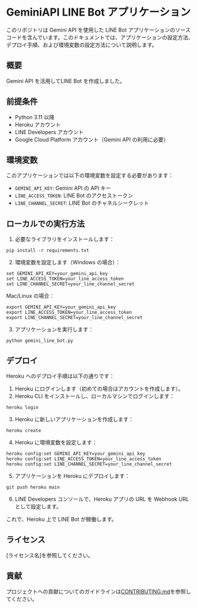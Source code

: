 # GeminiAPI LINE Bot アプリケーション

このリポジトリは Gemini API を使用した LINE Bot アプリケーションのソースコードを含んでいます。このドキュメントでは、アプリケーションの設定方法、デプロイ手順、および環境変数の設定方法について説明します。

## 概要

Gemini API を活用してLINE Bot を作成しました。

## 前提条件

- Python 3.11 以降
- Heroku アカウント
- LINE Developers アカウント
- Google Cloud Platform アカウント（Gemini API の利用に必要）

## 環境変数

このアプリケーションでは以下の環境変数を設定する必要があります：

- `GEMINI_API_KEY`: Gemini API の API キー
- `LINE_ACCESS_TOKEN`: LINE Bot のアクセストークン
- `LINE_CHANNEL_SECRET`: LINE Bot のチャネルシークレット

## ローカルでの実行方法

1. 必要なライブラリをインストールします：

```
pip install -r requirements.txt
```

2. 環境変数を設定します（Windows の場合）：

```
set GEMINI_API_KEY=your_gemini_api_key
set LINE_ACCESS_TOKEN=your_line_access_token
set LINE_CHANNEL_SECRET=your_line_channel_secret
```

Mac/Linux の場合：

```
export GEMINI_API_KEY=your_gemini_api_key
export LINE_ACCESS_TOKEN=your_line_access_token
export LINE_CHANNEL_SECRET=your_line_channel_secret
```

3. アプリケーションを実行します：

```
python gemini_line_bot.py
```

## デプロイ

Heroku へのデプロイ手順は以下の通りです：

1. Heroku にログインします（初めての場合はアカウントを作成します）。
2. Heroku CLI をインストールし、ローカルマシンでログインします：

```
heroku login
```

3. Heroku に新しいアプリケーションを作成します：

```
heroku create
```

4. Heroku に環境変数を設定します：

```
heroku config:set GEMINI_API_KEY=your_gemini_api_key
heroku config:set LINE_ACCESS_TOKEN=your_line_access_token
heroku config:set LINE_CHANNEL_SECRET=your_line_channel_secret
```

5. アプリケーションを Heroku にデプロイします：

```
git push heroku main
```

6. LINE Developers コンソールで、Heroku アプリの URL を Webhook URL として設定します。

これで、Heroku 上で LINE Bot が稼働します。

## ライセンス

[ライセンス名]を参照してください。

## 貢献

プロジェクトへの貢献についてのガイドラインは[CONTRIBUTING.md](CONTRIBUTING.md)を参照してください。
